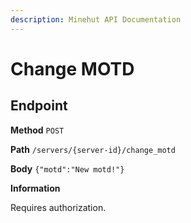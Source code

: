 ```yaml
---
description: Minehut API Documentation
---
```


# Change MOTD

## Endpoint

**Method** `POST`

**Path** `/servers/{server-id}/change_motd`

**Body** `{"motd":"New motd!"}`

**Information** 

Requires authorization.
